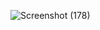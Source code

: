 ![Screenshot (178)](https://github.com/user-attachments/assets/c560c88c-7882-4049-ae36-f0c0a73b6c6f)
